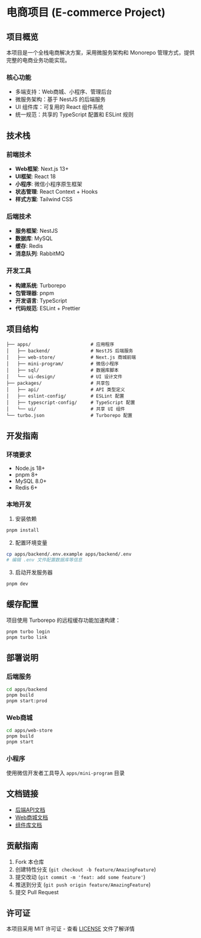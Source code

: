 # 电商项目 (E-commerce Project)

## 项目概览

本项目是一个全栈电商解决方案，采用微服务架构和 Monorepo 管理方式，提供完整的电商业务功能实现。

### 核心功能

- 多端支持：Web商城、小程序、管理后台
- 微服务架构：基于 NestJS 的后端服务
- UI 组件库：可复用的 React 组件系统
- 统一规范：共享的 TypeScript 配置和 ESLint 规则

## 技术栈

### 前端技术
- **Web框架**: Next.js 13+
- **UI框架**: React 18
- **小程序**: 微信小程序原生框架
- **状态管理**: React Context + Hooks
- **样式方案**: Tailwind CSS

### 后端技术
- **服务框架**: NestJS
- **数据库**: MySQL
- **缓存**: Redis
- **消息队列**: RabbitMQ

### 开发工具
- **构建系统**: Turborepo
- **包管理器**: pnpm
- **开发语言**: TypeScript
- **代码规范**: ESLint + Prettier

## 项目结构

```
├── apps/                      # 应用程序
│   ├── backend/               # NestJS 后端服务
│   ├── web-store/             # Next.js 商城前端
│   ├── mini-program/          # 微信小程序
│   ├── sql/                   # 数据库脚本
│   └── ui-design/             # UI 设计文件
├── packages/                  # 共享包
│   ├── api/                   # API 类型定义
│   ├── eslint-config/         # ESLint 配置
│   ├── typescript-config/     # TypeScript 配置
│   └── ui/                    # 共享 UI 组件
└── turbo.json                 # Turborepo 配置
```

## 开发指南

### 环境要求
- Node.js 18+
- pnpm 8+
- MySQL 8.0+
- Redis 6+

### 本地开发

1. 安装依赖
```bash
pnpm install
```

2. 配置环境变量
```bash
cp apps/backend/.env.example apps/backend/.env
# 编辑 .env 文件配置数据库等信息
```

3. 启动开发服务器
```bash
pnpm dev
```

## 缓存配置

项目使用 Turborepo 的远程缓存功能加速构建：

```bash
pnpm turbo login
pnpm turbo link
```

## 部署说明

### 后端服务
```bash
cd apps/backend
pnpm build
pnpm start:prod
```

### Web商城
```bash
cd apps/web-store
pnpm build
pnpm start
```

### 小程序
使用微信开发者工具导入 `apps/mini-program` 目录

## 文档链接

- [后端API文档](apps/backend/README.md)
- [Web商城文档](apps/web-store/README.md)
- [组件库文档](packages/ui/README.md)

## 贡献指南

1. Fork 本仓库
2. 创建特性分支 (`git checkout -b feature/AmazingFeature`)
3. 提交改动 (`git commit -m 'feat: add some feature'`)
4. 推送到分支 (`git push origin feature/AmazingFeature`)
5. 提交 Pull Request

## 许可证

本项目采用 MIT 许可证 - 查看 [LICENSE](LICENSE) 文件了解详情
